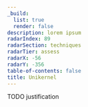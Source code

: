 ```yaml
---
_build:
  list: true
  render: false
description: lorem ipsum
radarIndex: 89
radarSection: techniques
radarTier: assess
radarX: -56
radarY: -356
table-of-contents: false
title: Unikernel
---
```


TODO justification

